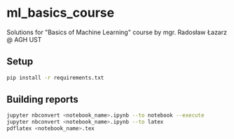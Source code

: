 # ml_basics_course
Solutions for "Basics of Machine Learning" course by mgr. Radosław Łazarz @ AGH UST

## Setup

```bash
pip install -r requirements.txt
```
## Building reports

```bash
jupyter nbconvert <notebook_name>.ipynb --to notebook --execute
jupyter nbconvert <notebook_name>.ipynb --to latex
pdflatex <notebook_name>.tex
```
